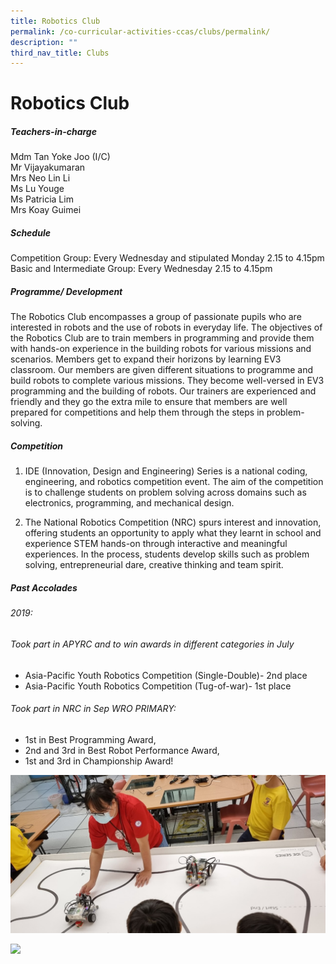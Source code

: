 ```yaml
---
title: Robotics Club
permalink: /co-curricular-activities-ccas/clubs/permalink/
description: ""
third_nav_title: Clubs
---
```

# **Robotics Club**


##### Teachers-in-charge<br>

Mdm Tan Yoke Joo (I/C)<br>
Mr Vijayakumaran<br>
Mrs Neo Lin Li<br>
Ms Lu Youge<br>
Ms Patricia Lim<br>
Mrs Koay Guimei <br>

##### Schedule
Competition Group: Every Wednesday and stipulated Monday 2.15 to 4.15pm<br>
Basic and Intermediate Group: Every Wednesday 2.15 to 4.15pm<br>

##### Programme/ Development

The Robotics Club encompasses a group of passionate pupils who are interested in robots and the use of robots in everyday life.
The objectives of the Robotics Club are to train members in programming and provide them with hands-on experience in the building robots for various missions and scenarios. Members get to expand their horizons by learning EV3 classroom. Our members are given different situations to programme and build robots to complete various missions. They become well-versed in EV3 programming and the building of robots. Our trainers are experienced and friendly and they go the extra mile to ensure that members are well prepared for competitions and help them through the steps in problem-solving.

##### Competition
1.	IDE (Innovation, Design and Engineering) Series is a national coding, engineering, and robotics competition event. The aim of the competition is to challenge students on problem solving across domains such as electronics, programming, and mechanical design. 

2.	The National Robotics Competition (NRC) spurs interest and innovation, offering students an opportunity to apply what they learnt in school and experience STEM hands-on through interactive and meaningful experiences. In the process, students develop skills such as problem solving, entrepreneurial dare, creative thinking and team spirit.

##### Past Accolades
###### 2019:
###### Took part in APYRC and to win awards in different categories in July
-	Asia-Pacific Youth Robotics Competition (Single-Double)- 2nd place
-	Asia-Pacific Youth Robotics Competition (Tug-of-war)- 1st place
###### Took part in NRC in Sep	WRO PRIMARY: 
-	1st in Best Programming Award, 
-	2nd and 3rd in Best Robot Performance Award, 
-	1st and 3rd in Championship Award!

![](/images/robotic.jpg)

![](/images/robotic11AAAAAAAAAAAAAAAAAAAAAAAAAAAAAAAAAA.jpg)

